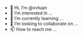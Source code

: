 - 👋 Hi, I’m @vvtuan
- 👀 I’m interested in ...
- 🌱 I’m currently learning ...
- 💞️ I’m looking to collaborate on ...
- 📫 How to reach me ...

<!---
vvtuan/vvtuan is a ✨ special ✨ repository because its `README.md` (this file) appears on your GitHub profile.
You can click the Preview link to take a look at your changes.
--->
